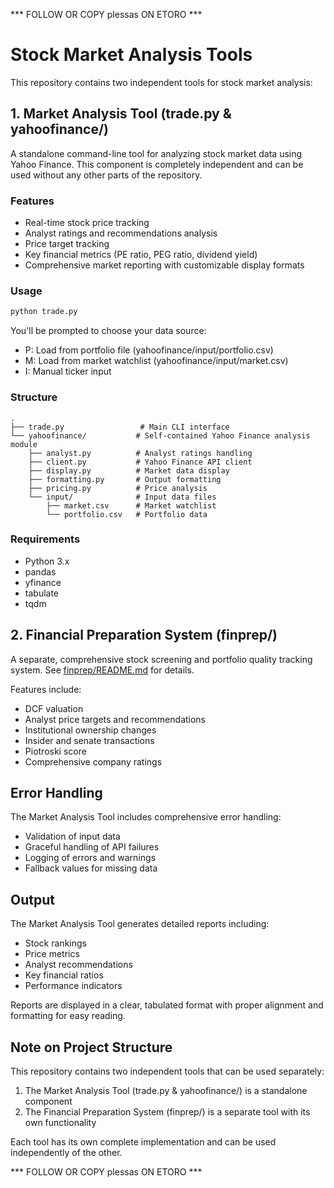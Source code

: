 *** FOLLOW OR COPY plessas ON ETORO ***

# Stock Market Analysis Tools

This repository contains two independent tools for stock market analysis:

## 1. Market Analysis Tool (trade.py & yahoofinance/)

A standalone command-line tool for analyzing stock market data using Yahoo Finance. This component is completely independent and can be used without any other parts of the repository.

### Features
- Real-time stock price tracking
- Analyst ratings and recommendations analysis
- Price target tracking
- Key financial metrics (PE ratio, PEG ratio, dividend yield)
- Comprehensive market reporting with customizable display formats

### Usage
```bash
python trade.py
```

You'll be prompted to choose your data source:
- P: Load from portfolio file (yahoofinance/input/portfolio.csv)
- M: Load from market watchlist (yahoofinance/input/market.csv)
- I: Manual ticker input

### Structure
```
.
├── trade.py                 # Main CLI interface
└── yahoofinance/           # Self-contained Yahoo Finance analysis module
    ├── analyst.py          # Analyst ratings handling
    ├── client.py           # Yahoo Finance API client
    ├── display.py          # Market data display
    ├── formatting.py       # Output formatting
    ├── pricing.py          # Price analysis
    └── input/              # Input data files
        ├── market.csv      # Market watchlist
        └── portfolio.csv   # Portfolio data
```

### Requirements
- Python 3.x
- pandas
- yfinance
- tabulate
- tqdm

## 2. Financial Preparation System (finprep/)

A separate, comprehensive stock screening and portfolio quality tracking system. See [finprep/README.md](finprep/README.md) for details.

Features include:
- DCF valuation
- Analyst price targets and recommendations
- Institutional ownership changes
- Insider and senate transactions
- Piotroski score
- Comprehensive company ratings

## Error Handling

The Market Analysis Tool includes comprehensive error handling:
- Validation of input data
- Graceful handling of API failures
- Logging of errors and warnings
- Fallback values for missing data

## Output

The Market Analysis Tool generates detailed reports including:
- Stock rankings
- Price metrics
- Analyst recommendations
- Key financial ratios
- Performance indicators

Reports are displayed in a clear, tabulated format with proper alignment and formatting for easy reading.

## Note on Project Structure

This repository contains two independent tools that can be used separately:
1. The Market Analysis Tool (trade.py & yahoofinance/) is a standalone component
2. The Financial Preparation System (finprep/) is a separate tool with its own functionality

Each tool has its own complete implementation and can be used independently of the other.

*** FOLLOW OR COPY plessas ON ETORO ***
